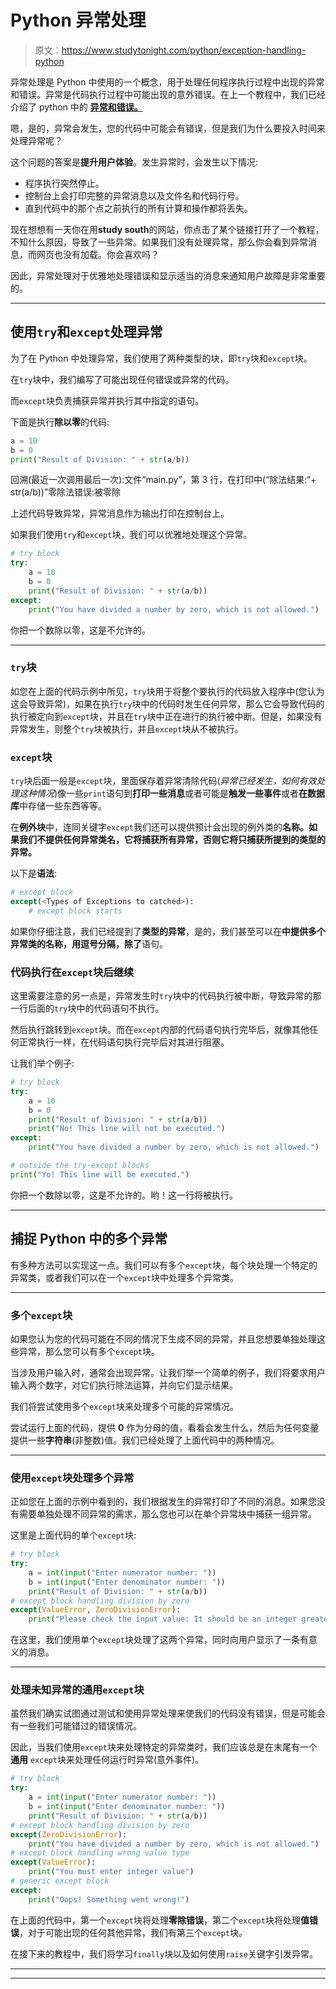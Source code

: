 # Python 异常处理

> 原文：<https://www.studytonight.com/python/exception-handling-python>

异常处理是 Python 中使用的一个概念，用于处理任何程序执行过程中出现的异常和错误。异常是代码执行过程中可能出现的意外错误。在上一个教程中，我们已经介绍了 python 中的 [**异常和错误。**](/python/introduction-to-error-exception-python)

嗯，是的，异常会发生，您的代码中可能会有错误，但是我们为什么要投入时间来处理异常呢？

这个问题的答案是**提升用户体验**。发生异常时，会发生以下情况:

*   程序执行突然停止。
*   控制台上会打印完整的异常消息以及文件名和代码行号。
*   直到代码中的那个点之前执行的所有计算和操作都将丢失。

现在想想有一天你在用**study south**的网站，你点击了某个链接打开了一个教程，不知什么原因，导致了一些异常。如果我们没有处理异常，那么你会看到异常消息，而网页也没有加载。你会喜欢吗？

因此，异常处理对于优雅地处理错误和显示适当的消息来通知用户故障是非常重要的。

* * *

## 使用`try`和`except`处理异常

为了在 Python 中处理异常，我们使用了两种类型的块，即`try`块和`except`块。

在`try`块中，我们编写了可能出现任何错误或异常的代码。

而`except`块负责捕获异常并执行其中指定的语句。

下面是执行**除以零**的代码:

```py
a = 10
b = 0
print("Result of Division: " + str(a/b)) 
```

回溯(最近一次调用最后一次):文件“main.py”，第 3 行，在<module>打印中(“除法结果:“+ str(a/b))”零除法错误:被零除</module>

上述代码导致异常，异常消息作为输出打印在控制台上。

如果我们使用`try`和`except`块，我们可以优雅地处理这个异常。

```py
# try block
try:
    a = 10
    b = 0
    print("Result of Division: " + str(a/b))
except:
    print("You have divided a number by zero, which is not allowed.") 
```

你把一个数除以零，这是不允许的。

* * *

### `try`块

如您在上面的代码示例中所见，`try`块用于将整个要执行的代码放入程序中(您认为这会导致异常)，如果在执行`try`块中的代码时发生任何异常，那么它会导致代码的执行被定向到`except`块，并且在`try`块中正在进行的执行被中断。但是，如果没有异常发生，则整个`try`块被执行，并且`except`块从不被执行。

### `except`块

`try`块后面一般是`except`块，里面保存着异常清除代码(*异常已经发生，如何有效处理这种情况*)像一些`print`语句到**打印一些消息**或者可能是**触发一些事件**或者**在数据库**中存储一些东西等等。

在**例外块**中，连同关键字`except`我们还可以提供预计会出现的例外类的**名称。如果我们不提供任何异常类名，它将捕获所有异常，否则它将只捕获所提到的类型的异常。**

以下是**语法**:

```py
# except block
except(<Types of Exceptions to catched>):
    # except block starts 
```

如果你仔细注意，我们已经提到了**类型的异常**，是的，我们甚至可以在**中提供多个异常类的名称，用逗号分隔，除了**语句。

### 代码执行在`except`块后继续

这里需要注意的另一点是，异常发生时`try`块中的代码执行被中断，导致异常的那一行后面的`try`块中的代码语句不执行。

然后执行跳转到`except`块。而在`except`内部的代码语句执行完毕后，就像其他任何正常执行一样，在代码语句执行完毕后对其进行阻塞。

让我们举个例子:

```py
# try block
try:
    a = 10
    b = 0
    print("Result of Division: " + str(a/b))
    print("No! This line will not be executed.")
except:
    print("You have divided a number by zero, which is not allowed.")

# outside the try-except blocks
print("Yo! This line will be executed.") 
```

你把一个数除以零，这是不允许的。哟！这一行将被执行。

* * *

## 捕捉 Python 中的多个异常

有多种方法可以实现这一点。我们可以有多个`except`块，每个块处理一个特定的异常类，或者我们可以在一个`except`块中处理多个异常类。

* * *

### 多个`except`块

如果您认为您的代码可能在不同的情况下生成不同的异常，并且您想要单独处理这些异常，那么您可以有多个`except`块。

当涉及用户输入时，通常会出现异常。让我们举一个简单的例子，我们将要求用户输入两个数字，对它们执行除法运算，并向它们显示结果。

我们将尝试使用多个`except`块来处理多个可能的异常情况。

尝试运行上面的代码，提供 **0** 作为分母的值，看看会发生什么，然后为任何变量提供一些**字符串**(非整数)值。我们已经处理了上面代码中的两种情况。

* * *

### 使用`except`块处理多个异常

正如您在上面的示例中看到的，我们根据发生的异常打印了不同的消息。如果您没有需要单独处理不同异常的需求，那么您也可以在单个异常块中捕获一组异常。

这里是上面代码的单个`except`块:

```py
# try block
try:
    a = int(input("Enter numerator number: "))
    b = int(input("Enter denominator number: "))
    print("Result of Division: " + str(a/b))
# except block handling division by zero
except(ValueError, ZeroDivisionError):
    print("Please check the input value: It should be an integer greater than 0") 
```

在这里，我们使用单个`except`块处理了这两个异常，同时向用户显示了一条有意义的消息。

* * *

### 处理未知异常的通用`except`块

虽然我们确实试图通过测试和使用异常处理来使我们的代码没有错误，但是可能会有一些我们可能错过的错误情况。

因此，当我们使用`except`块来处理特定的异常类时，我们应该总是在末尾有一个**通用** `except`块来处理任何运行时异常(意外事件)。

```py
# try block
try:
    a = int(input("Enter numerator number: "))
    b = int(input("Enter denominator number: "))
    print("Result of Division: " + str(a/b))
# except block handling division by zero
except(ZeroDivisionError):
    print("You have divided a number by zero, which is not allowed.")
# except block handling wrong value type
except(ValueError):
    print("You must enter integer value")
# generic except block
except:
    print("Oops! Something went wrong!") 
```

在上面的代码中，第一个`except`块将处理**零除错误**，第二个`except`块将处理**值错误**，对于可能出现的任何其他异常，我们有第三个`except`块。

在接下来的教程中，我们将学习`finally`块以及如何使用`raise`关键字引发异常。

* * *

* * *